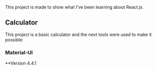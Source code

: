 This project is made to show what I've been learning about React.js.

## Calculator

This project is a basic calculator and the next tools were used to make it possible:

### Material-UI
**Version 4.4.1